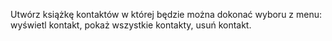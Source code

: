 Utwórz książkę kontaktów w której będzie można dokonać wyboru z menu: wyświetl kontakt, pokaż wszystkie kontakty, usuń kontakt.
